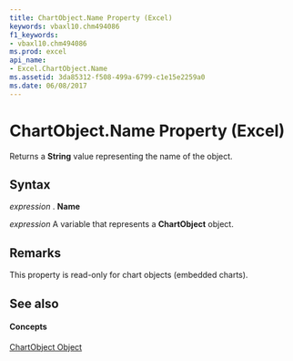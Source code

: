 ```yaml
---
title: ChartObject.Name Property (Excel)
keywords: vbaxl10.chm494086
f1_keywords:
- vbaxl10.chm494086
ms.prod: excel
api_name:
- Excel.ChartObject.Name
ms.assetid: 3da85312-f508-499a-6799-c1e15e2259a0
ms.date: 06/08/2017
---
```



# ChartObject.Name Property (Excel)

Returns a **String** value representing the name of the object.


## Syntax

 _expression_ . **Name**

 _expression_ A variable that represents a **ChartObject** object.


## Remarks

This property is read-only for chart objects (embedded charts).


## See also


#### Concepts


[ChartObject Object](chartobject-object-excel.md)

